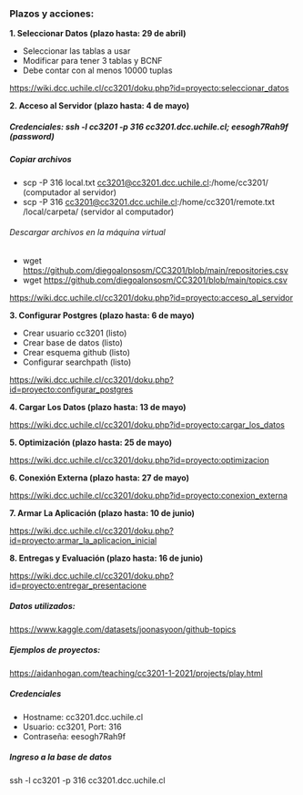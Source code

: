 ### Plazos y acciones:

**1. Seleccionar Datos (plazo hasta: 29 de abril)**
   
   - Seleccionar las tablas a usar
   - Modificar para tener 3 tablas y BCNF
   - Debe contar con al menos 10000 tuplas

   https://wiki.dcc.uchile.cl/cc3201/doku.php?id=proyecto:seleccionar_datos

**2. Acceso al Servidor (plazo hasta: 4 de mayo)**
   
   ##### Credenciales: ssh -l cc3201 -p 316 cc3201.dcc.uchile.cl; eesogh7Rah9f (password) 
   
   ##### Copiar archivos
   - scp -P 316 local.txt cc3201@cc3201.dcc.uchile.cl:/home/cc3201/ (computador al servidor)
   - scp -P 316 cc3201@cc3201.dcc.uchile.cl:/home/cc3201/remote.txt /local/carpeta/ (servidor al computador)

   ###### Descargar archivos en la máquina virtual
   - wget https://github.com/diegoalonsosm/CC3201/blob/main/repositories.csv
   - wget https://github.com/diegoalonsosm/CC3201/blob/main/topics.csv

   https://wiki.dcc.uchile.cl/cc3201/doku.php?id=proyecto:acceso_al_servidor

**3. Configurar Postgres (plazo hasta: 6 de mayo)**
   
   - Crear usuario cc3201 (listo)
   - Crear base de datos (listo)
   - Crear esquema github (listo)
   - Configurar searchpath (listo)

   https://wiki.dcc.uchile.cl/cc3201/doku.php?id=proyecto:configurar_postgres

**4. Cargar Los Datos (plazo hasta: 13 de mayo)**

   https://wiki.dcc.uchile.cl/cc3201/doku.php?id=proyecto:cargar_los_datos

**5. Optimización (plazo hasta: 25 de mayo)**

   https://wiki.dcc.uchile.cl/cc3201/doku.php?id=proyecto:optimizacion

**6. Conexión Externa (plazo hasta: 27 de mayo)**

   https://wiki.dcc.uchile.cl/cc3201/doku.php?id=proyecto:conexion_externa

**7. Armar La Aplicación (plazo hasta: 10 de junio)**
  
   https://wiki.dcc.uchile.cl/cc3201/doku.php?id=proyecto:armar_la_aplicacion_inicial

**8. Entregas y Evaluación (plazo hasta: 16 de junio)**
  
   https://wiki.dcc.uchile.cl/cc3201/doku.php?id=proyecto:entregar_presentacione

##### Datos utilizados:
https://www.kaggle.com/datasets/joonasyoon/github-topics

##### Ejemplos de proyectos:
https://aidanhogan.com/teaching/cc3201-1-2021/projects/play.html

##### Credenciales
- Hostname: cc3201.dcc.uchile.cl
- Usuario: cc3201, Port: 316
- Contraseña: eesogh7Rah9f

##### Ingreso a la base de datos
ssh -l cc3201 -p 316 cc3201.dcc.uchile.cl
